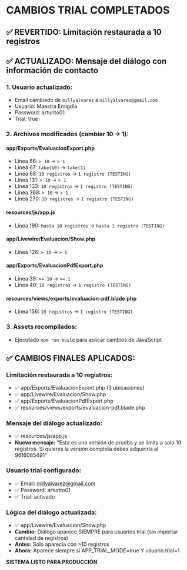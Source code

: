 # CAMBIOS TRIAL COMPLETADOS

## ✅ REVERTIDO: Limitación restaurada a 10 registros
## ✅ ACTUALIZADO: Mensaje del diálogo con información de contacto

### 1. Usuario actualizado:
- Email cambiado de `millyalvarez` a `millyalvarez@gmail.com`
- Usuario: Maestra Emigdia
- Password: arturito01
- Trial: true

### 2. Archivos modificados (cambiar 10 → 1):

#### app/Exports/EvaluacionExport.php
- Línea 66: `> 10` → `> 1`
- Línea 67: `take(10)` → `take(1)`
- Línea 68: `10 registros` → `1 registro (TESTING)`
- Línea 131: `> 10` → `> 1`
- Línea 133: `10 registros` → `1 registro (TESTING)`
- Línea 268: `> 10` → `> 1`
- Línea 270: `10 registros` → `1 registro (TESTING)`

#### resources/js/app.js
- Línea 190: `hasta 10 registros` → `hasta 1 registro (TESTING)`

#### app/Livewire/Evaluacion/Show.php
- Línea 126: `> 10` → `> 1`

#### app/Exports/EvaluacionPdfExport.php
- Línea 39: `>= 10` → `>= 1`
- Línea 40: `10 registros` → `1 registro (TESTING)`

#### resources/views/exports/evaluacion-pdf.blade.php
- Línea 156: `10 registros` → `1 registro (TESTING)`

### 3. Assets recompilados:
- Ejecutado `npm run build` para aplicar cambios de JavaScript

## ✅ CAMBIOS FINALES APLICADOS:

### Limitación restaurada a 10 registros:
- ✅ app/Exports/EvaluacionExport.php (3 ubicaciones)
- ✅ app/Livewire/Evaluacion/Show.php
- ✅ app/Exports/EvaluacionPdfExport.php
- ✅ resources/views/exports/evaluacion-pdf.blade.php

### Mensaje del diálogo actualizado:
- ✅ resources/js/app.js
- **Nuevo mensaje:** "Esta es una versión de prueba y se limita a solo 10 registros. Si quieres la versión completa debes adquirirla al 9616085491"

### Usuario trial configurado:
- ✅ Email: millyalvarez@gmail.com
- ✅ Password: arturito01
- ✅ Trial: activado

### Lógica del diálogo actualizada:
- ✅ app/Livewire/Evaluacion/Show.php
- **Cambio:** Diálogo aparece SIEMPRE para usuarios trial (sin importar cantidad de registros)
- **Antes:** Solo aparecía con >10 registros
- **Ahora:** Aparece siempre si APP_TRIAL_MODE=true Y usuario.trial=1

**SISTEMA LISTO PARA PRODUCCIÓN**
